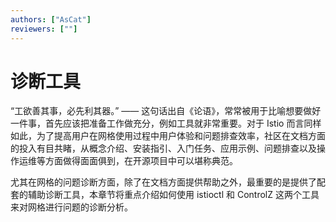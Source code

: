 ```yaml
---
authors: ["AsCat"]
reviewers: [""]
---
```


# 诊断工具

“工欲善其事，必先利其器。” —— 这句话出自《论语》，常常被用于比喻想要做好一件事，首先应该把准备工作做充分，例如工具就非常重要。对于 Istio 而言同样如此，为了提高用户在网格使用过程中用户体验和问题排查效率，社区在文档方面的投入有目共睹，从概念介绍、安装指引、入门任务、应用示例、问题排查以及操作运维等方面做得面面俱到，在开源项目中可以堪称典范。

尤其在网格的问题诊断方面，除了在文档方面提供帮助之外，最重要的是提供了配套的辅助诊断工具，本章节将重点介绍如何使用 istioctl 和 ControlZ 这两个工具来对网格进行问题的诊断分析。
